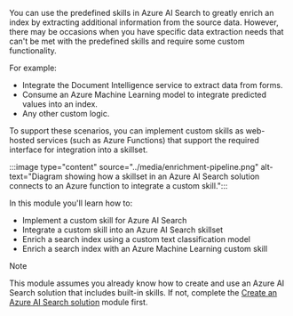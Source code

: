 You can use the predefined skills in Azure AI Search to greatly enrich an index by extracting additional information from the source data. However, there may be occasions when you have specific data extraction needs that can't be met with the predefined skills and require some custom functionality.

For example:

- Integrate the Document Intelligence service to extract data from forms.
- Consume an Azure Machine Learning model to integrate predicted values into an index.
- Any other custom logic.

To support these scenarios, you can implement custom skills as web-hosted services (such as Azure Functions) that support the required interface for integration into a skillset.

:::image type="content" source="../media/enrichment-pipeline.png" alt-text="Diagram showing how a skillset in an Azure AI Search solution connects to an Azure function to integrate a custom skill.":::

In this module you'll learn how to:

- Implement a custom skill for Azure AI Search
- Integrate a custom skill into an Azure AI Search skillset
- Enrich a search index using a custom text classification model
- Enrich a search index with an Azure Machine Learning custom skill

> [!NOTE]
> This module assumes you already know how to create and use an Azure AI Search solution that includes built-in skills. If not, complete the [Create an Azure AI Search solution](/training/modules/create-azure-cognitive-search-solution/) module first.
